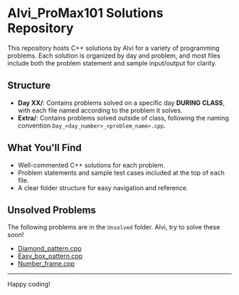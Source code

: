 # Alvi_ProMax101 Solutions Repository

This repository hosts C++ solutions by Alvi for a variety of programming problems. Each solution is organized by day and problem, and most files include both the problem statement and sample input/output for clarity.

## Structure
- **Day XX/**: Contains problems solved on a specific day **DURING CLASS**, with each file named according to the problem it solves.
- **Extra/**: Contains problems solved outside of class, following the naming convention `Day_<day_number>_<problem_name>.cpp`.

## What You'll Find
- Well-commented C++ solutions for each problem.
- Problem statements and sample test cases included at the top of each file.
- A clear folder structure for easy navigation and reference.

## Unsolved Problems
The following problems are in the `Unsolved` folder. Alvi, try to solve these soon!

- [Diamond_pattern.cpp](Unsolved/Diamond_pattern.cpp)
- [Easy_box_pattern.cpp](Unsolved/Easy_box_pattern.cpp)
- [Number_frame.cpp](Unsolved/Number_frame.cpp)
---

Happy coding!
